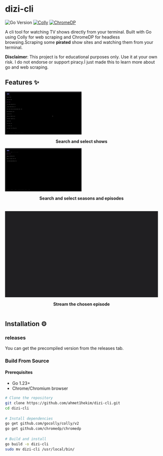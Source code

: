 # dizi-cli 
![Go Version](https://img.shields.io/badge/go-%3E%3D1.23-blue.svg?logo=go&logoColor=white)
[![Colly](https://img.shields.io/badge/colly-v2.8.1-green.svg)](https://github.com/gocolly/colly)
[![ChromeDP](https://img.shields.io/badge/chromedp-v0.9.1-green.svg)](https://github.com/chromedp/chromedp)

A cli tool for watching TV shows directly from your terminal. Built with Go using Colly for web scraping and ChromeDP for headless browsing.Scraping some **pirated** show sites and watching them from your terminal.

**Disclaimer**: This project is for educational purposes only. Use it at your own risk. I do not endorse or support piracy.İ just made this to learn more about go and web scraping.

## Features ✨
<div style="display: flex; flex-wrap: wrap; gap: 20px; justify-content: center; align-items: flex-start;">
  <!-- First Row - Side by Side -->
  <div style="flex: 1 1 45%; min-width: 300px; box-sizing: border-box;">
    <img src="./readmegifs/1.gif" style="width: 50%; height: auto; display: block;">
    <p align="center"><b>Search and select shows</b></p>
    <img src="./readmegifs/2.gif" style="width: 50%; height: auto; display: block;">
    <p align="center"><b>Search and select seasons and episodes</b></p>
  </div>

  <!-- Second Row - Full Width -->
  <div style="flex: 0 1 100%; max-width: 800px; margin: 0 auto;">
    <img src="./readmegifs/3.gif" style="width: 100%; height: auto; display: block;">
    <p align="center"><b>Stream the chosen episode</b></p>
  </div>
</div>

## Installation ⚙️
### releases
You can get the precompiled version from the releases tab.
### Build From Source
#### Prerequisites
- Go 1.23+
- Chrome/Chromium browser

```bash
# Clone the repository
git clone https://github.com/ahmet1hekim/dizi-cli.git
cd dizi-cli

# Install dependencies
go get github.com/gocolly/colly/v2
go get github.com/chromedp/chromedp

# Build and install
go build -o dizi-cli
sudo mv dizi-cli /usr/local/bin/
